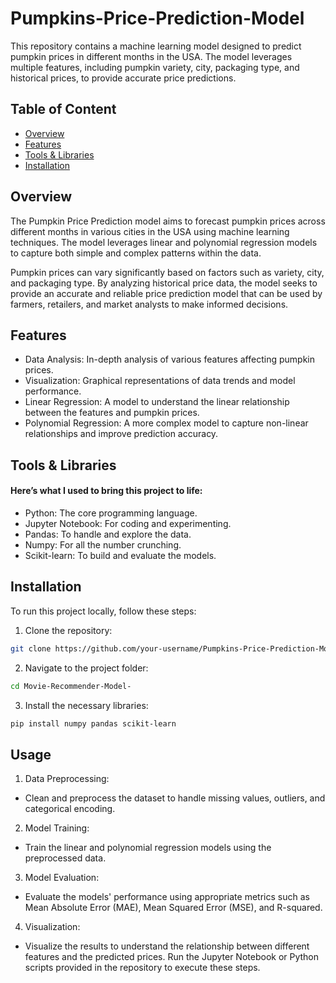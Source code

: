 # Pumpkins-Price-Prediction-Model
This repository contains a machine learning model designed to predict pumpkin prices in different months in the USA. The model leverages multiple features, including pumpkin variety, city, packaging type, and historical prices, to provide accurate price predictions.
## Table of Content
* [Overview](#Overview)
* [Features](#Features)
* [Tools & Libraries](#Tools-&-Libraries)
* [Installation](#Installation)
## Overview
The Pumpkin Price Prediction model aims to forecast pumpkin prices across different months in various cities in the USA using machine learning techniques. The model leverages linear and polynomial regression models to capture both simple and complex patterns within the data.

Pumpkin prices can vary significantly based on factors such as variety, city, and packaging type. By analyzing historical price data, the model seeks to provide an accurate and reliable price prediction model that can be used by farmers, retailers, and market analysts to make informed decisions.
## Features 
* Data Analysis: In-depth analysis of various features affecting pumpkin prices.
* Visualization: Graphical representations of data trends and model performance.
* Linear Regression: A model to understand the linear relationship between the features and pumpkin prices.
* Polynomial Regression: A more complex model to capture non-linear relationships and improve prediction accuracy.
## Tools & Libraries
#### Here’s what I used to bring this project to life:
* Python: The core programming language.
* Jupyter Notebook: For coding and experimenting.
* Pandas: To handle and explore the data.
* Numpy: For all the number crunching.
* Scikit-learn: To build and evaluate the models.
## Installation
To run this project locally, follow these steps:
1. Clone the repository:
 ```bash
git clone https://github.com/your-username/Pumpkins-Price-Prediction-Model.git
 ```
2. Navigate to the project folder:
``` bash
cd Movie-Recommender-Model-
```
3. Install the necessary libraries:
``` bash
pip install numpy pandas scikit-learn
```
## Usage
1. Data Preprocessing:
* Clean and preprocess the dataset to handle missing values, outliers, and categorical encoding.
2. Model Training:
* Train the linear and polynomial regression models using the preprocessed data.
3. Model Evaluation:
* Evaluate the models' performance using appropriate metrics such as Mean Absolute Error (MAE), Mean Squared Error (MSE), and R-squared.
4. Visualization:
* Visualize the results to understand the relationship between different features and the predicted prices.
Run the Jupyter Notebook or Python scripts provided in the repository to execute these steps.
